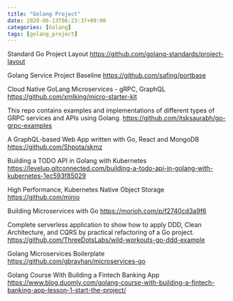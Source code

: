 ```yaml
---
title: "Golang Project"
date: 2020-06-13T06:23:37+09:00
categories: [Golang]
tags: [golang_project]
---
```


Standard Go Project Layout
 https://github.com/golang-standards/project-layout

Golang Service Project Baseline
 https://github.com/safing/portbase

Cloud Native GoLang Microservices - gRPC, GraphQL
 https://github.com/xmlking/micro-starter-kit

This repo contains examples and implementations of different types of GRPC services and APIs using Golang.
 https://github.com/itsksaurabh/go-grpc-examples

A GraphQL-based Web App written with Go, React and MongoDB
 https://github.com/Shpota/skmz

Building a TODO API in Golang with Kubernetes
 https://levelup.gitconnected.com/building-a-todo-api-in-golang-with-kubernetes-1ec593f85029

High Performance, Kubernetes Native Object Storage
 https://github.com/minio

Building Microservices with Go
 https://morioh.com/p/f2740cd3a9f6

Complete serverless application to show how to apply DDD, Clean Architecture, and CQRS by practical refactoring of a Go project.
 https://github.com/ThreeDotsLabs/wild-workouts-go-ddd-example

Golang Microservices Boilerplate
 https://github.com/gbrayhan/microservices-go

Golang Course With Building a Fintech Banking App
 https://www.blog.duomly.com/golang-course-with-building-a-fintech-banking-app-lesson-1-start-the-project/